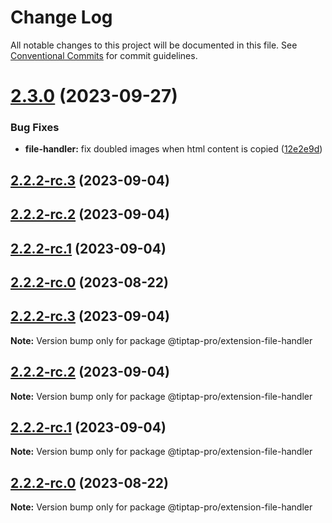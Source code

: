 # Change Log

All notable changes to this project will be documented in this file.
See [Conventional Commits](https://conventionalcommits.org) for commit guidelines.

# [2.3.0](https://github.com/ueberdosis/tiptap-pro/compare/v2.2.4...v2.3.0) (2023-09-27)


### Bug Fixes

* **file-handler:** fix doubled images when html content is copied ([12e2e9d](https://github.com/ueberdosis/tiptap-pro/commit/12e2e9dfbe09e8cc6da00915a02cdb9e5f83b179))



## [2.2.2-rc.3](https://github.com/ueberdosis/tiptap-pro/compare/v2.2.2-rc.2...v2.2.2-rc.3) (2023-09-04)



## [2.2.2-rc.2](https://github.com/ueberdosis/tiptap-pro/compare/v2.2.2-rc.1...v2.2.2-rc.2) (2023-09-04)



## [2.2.2-rc.1](https://github.com/ueberdosis/tiptap-pro/compare/v2.2.2-rc.0...v2.2.2-rc.1) (2023-09-04)



## [2.2.2-rc.0](https://github.com/ueberdosis/tiptap-pro/compare/v2.2.1...v2.2.2-rc.0) (2023-08-22)





## [2.2.2-rc.3](https://github.com/ueberdosis/tiptap-pro/compare/v2.2.2-rc.2...v2.2.2-rc.3) (2023-09-04)

**Note:** Version bump only for package @tiptap-pro/extension-file-handler





## [2.2.2-rc.2](https://github.com/ueberdosis/tiptap-pro/compare/v2.2.2-rc.1...v2.2.2-rc.2) (2023-09-04)

**Note:** Version bump only for package @tiptap-pro/extension-file-handler





## [2.2.2-rc.1](https://github.com/ueberdosis/tiptap-pro/compare/v2.2.2-rc.0...v2.2.2-rc.1) (2023-09-04)

**Note:** Version bump only for package @tiptap-pro/extension-file-handler





## [2.2.2-rc.0](https://github.com/ueberdosis/tiptap-pro/compare/v2.2.1...v2.2.2-rc.0) (2023-08-22)

**Note:** Version bump only for package @tiptap-pro/extension-file-handler
